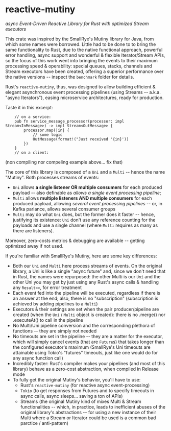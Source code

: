 # reactive-mutiny

*async Event-Driven Reactive Library for Rust with optimized Stream executors*

This crate was inspired by the SmallRye's Mutiny library for Java, from which some names were borrowed.
Little had to be done to to bring the same functionality to Rust, due to the native functional approach, powerful error
handling, async support and wonderful & flexible Iterator/Stream APIs, so the focus of this work went into bringing the events to
their maximum processing speed & operability: special queues, stacks, channels and Stream executors have been created, offering a superior performance over the native versions -- inspect the `benchmark` folder for details.

Rust's `reactive-mutiny`, thus, was designed to allow building efficient & elegant asynchronous event processing pipelines (using
Streams -- a.k.a. "async Iterators"), easing microservice architectures, ready for production.

Taste it in this excerpt:

```nocompile
    // on a service:
    pub fn service_message_processor(processor: impl Stream<InMessage>) -> impl Stream<OutMessage> {
        processor.map(|in| {
            // some logic
            OutMessage(format!("Just received '{in}'))
        })
    }
    // on a client:
```

(non compiling nor compeling example above... fix that)

The core of this library is composed of a `Uni` and a `Multi` -- hence the name "Mutiny". Both processes streams of events:
  - `Uni` allows **a single listener OR multiple consumers** for each produced payload -- also definable as *allows a single event processing pipeline*;
  - `Multi` allows **multiple listeners AND multiple consumers** for each produced payload, allowing *several event processing pipelines* -- or, in Kafka parlance, allows several consumer groups
  - `Multi` may do what `Uni` does, but the former does it faster -- hence, justifying its existence: `Uni` don't use any
    reference counting for the payloads and use a single channel (where `Multi` requires as many as there are listeners).

Moreover, zero-costs metrics & debugging are available -- getting optimized away if not used.

If you're familiar with SmallRye's Mutiny, here are some key differences:
  - Both our `Uni` and `Multi` here process streams of events. On the original library, a Uni is like a single
    "async future" and, since we don't need that in Rust, the names were repurposed: the other Multi is our `Uni` and the
    other Uni you may get by just using any Rust's async calls & handling any `Result<>`, for error treatment
  - Each event fed into the pipeline will be executed, regardless if there is an answer at the end; also, there is no "subscription"
    (subscription is achieved by adding pipelines to a `Multi`)
  - Executors & their settings are set when the pair producer/pipeline are created (when the `Uni` / `Multi` object is created): there
    is no .merge() nor .executeAt() to call in the pipeline
  - No Multi/Uni pipeline conversion and the corresponding plethora of functions -- they are simply not needed
  - No timeouts are set in the pipeline -- they are a matter for the executor, which will simply cancel events (that are `Future`s) that takes longer than the configured executor's maximum
    (SmallRye's Uni timeouts are attainable using Tokio's "futures" timeouts, just like one would do for any async function call)
  - Incredibly faster: Rust's compiler makes your pipelines (and most of this library) behave as a zero-cost abstraction, when compiled in Release mode
  - To fully get the original Mutiny's behavior, you'll have to use:
    - Rust's `reactive-mutiny` (for reactive async event-processing)
    - `Tokio` (to get responses from Futures and to specify timeouts in async calls, async sleeps... saving a ton of APIs)
    - Streams (the original Mutiny kind of mixes Multi & Stream functionalities -- which, in practice, leads to inefficient abuses of
      the original library's abstractions -- for using a new instance of their Multi where a Stream or Iterator could be used is a common bad parctice / anti-pattern)
